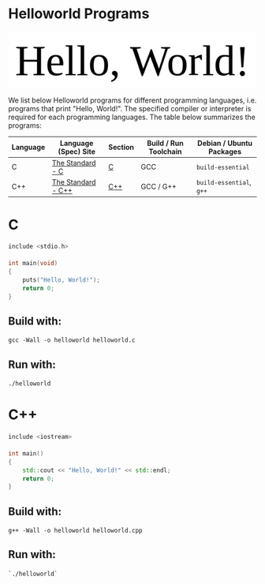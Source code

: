 # Helloworld Programs

![hello-world image](./helloworld.png)

We list below Helloworld programs for different programming languages, i.e. programs that print "Hello, World!". The
specified compiler or interpreter is required for each programming languages.
The table below summarizes the programs:

| Language | Language (Spec) Site | Section | Build / Run Toolchain | Debian / Ubuntu Packages |
| ---------| -------------------- | ------- | --------------------- | ------------------------ |
| C        | [The Standard - C](https://www.iso-9899.info/wiki/The_Standard) | [C](#C) | GCC | `build-essential` |
| C++      | [The Standard - C++](https://isocpp.org/std/the-standard) | [C++](#C++) | GCC / G++ | `build-essential`, `g++` |

# C
```c
include <stdio.h>

int main(void)
{
    puts("Hello, World!");
    return 0;
}
```

## Build with:

```console
gcc -Wall -o helloworld helloworld.c
```

## Run with:

```console
./helloworld
```

# C++
```c++
include <iostream>

int main()
{
    std::cout << "Hello, World!" << std::endl;
    return 0;
}
```

## Build with:

```console
g++ -Wall -o helloworld helloworld.cpp
```

## Run with:

```console
`./helloworld`
```
